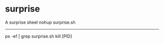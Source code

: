 # surprise

A surprise sheel
nohup surprise.sh

----------------
ps -ef | grep surprise.sh
kill [PID]
